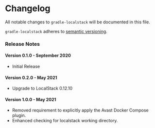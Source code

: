 # Changelog

All notable changes to `gradle-localstack` will be documented in this file.

`gradle-localstack` adheres to [semantic versioning](http://semver.org/).

### Release Notes

#### Version 0.1.0 - September 2020

- Initial Release

#### Version 0.2.0 - May 2021

- Upgrade to LocalStack 0.12.10

#### Version 1.0.0 - May 2021

- Removed requirement to explicitly apply the Avast Docker Compose plugin.
- Enhanced checking for localstack working directory.
